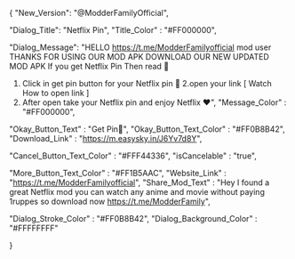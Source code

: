    {
"New_Version": "@ModderFamilyOfficial",

"Dialog_Title": "Netflix Pin",
"Title_Color" : "#FF000000",

"Dialog_Message": "HELLO https://t.me/ModderFamilyofficial mod user THANKS FOR USING OUR MOD APK DOWNLOAD OUR NEW UPDATED MOD APK 
If you get Netflix Pin Then read 📌

1. Click in get pin button for your Netflix pin 📌
2.open your link [ Watch How to open link ] 
3. After open take your Netflix pin and enjoy Netflix ♥️",
"Message_Color" : "#FF000000",

"Okay_Button_Text" : "Get Pin📌",
"Okay_Button_Text_Color" : "#FF0B8B42",
"Download_Link" : "https://m.easysky.in/J6Yv7d8Y",

"Cancel_Button_Text_Color" : "#FFF44336",
"isCancelable" : "true",

"More_Button_Text_Color" : "#FF1B5AAC",
"Website_Link" : "https://t.me/ModderFamilyofficial",
"Share_Mod_Text" : "Hey I found a great Netflix mod you can watch any anime and movie without paying 1ruppes so download now https://t.me/ModderFamily",


"Dialog_Stroke_Color" : "#FF0B8B42",
"Dialog_Background_Color" : "#FFFFFFFF"

}
